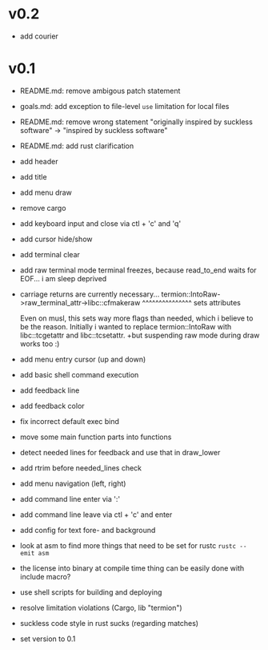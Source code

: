 # v0.2

- add courier

# v0.1

+ README.md: remove ambigous patch statement
+ goals.md: add exception to file-level `use` limitation for local files

+ README.md: remove wrong statement
  "originally inspired by suckless software" -> "inspired by suckless software"
+ README.md: add rust clarification

+ add header
+ add title
+ add menu draw

+ remove cargo

+ add keyboard input and close via ctl + 'c' and 'q'
+ add cursor hide/show
+ add terminal clear
+ add raw terminal mode
  terminal freezes, because read_to_end waits for EOF... i am sleep deprived

+ carriage returns are currently necessary...
  termion::IntoRaw->raw_terminal_attr->libc::cfmakeraw
				       ^^^^^^^^^^^^^^^
				       sets attributes

  Even on musl, this sets way more flags than needed, which i believe to be the
  reason.
  Initially i wanted to replace termion::IntoRaw with libc::tcgetattr and
  libc::tcsetattr.
	+but suspending raw mode during draw works too :)

+ add menu entry cursor (up and down)
+ add basic shell command execution
+ add feedback line
+ add feedback color
+ fix incorrect default exec bind
+ move some main function parts into functions
+ detect needed lines for feedback and use that in draw_lower
- add rtrim before needed_lines check
- add menu navigation (left, right)
- add command line enter via ':'
- add command line leave via ctl + 'c' and enter
- add config for text fore- and background

- look at asm to find more things that need to be set for rustc
  `rustc --emit asm`

- the license into binary at compile time thing can be easily done with include
  macro?
- use shell scripts for building and deploying
- resolve limitation violations (Cargo, lib "termion")
- suckless code style in rust sucks (regarding matches)
- set version to 0.1
